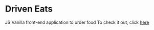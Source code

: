 # Driven Eats
JS Vanilla front-end application to order food
To check it out, click [here](https://nandomattos.github.io/projeto3-driveneats/)

